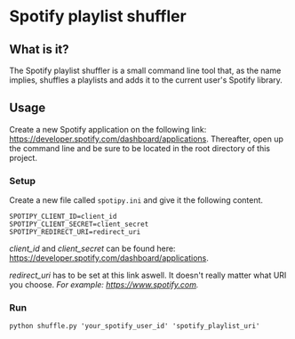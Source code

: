 # Spotify playlist shuffler

## What is it?
The Spotify playlist shuffler is a small command line tool that, as the name implies, shuffles 
a playlists and adds it to the current user's Spotify library.

## Usage
Create a new Spotify application on the following link: https://developer.spotify.com/dashboard/applications.
Thereafter, open up the command line and be sure to be located in the root directory of this project.

### Setup
Create a new file called `spotipy.ini` and give it the following content.

```
SPOTIPY_CLIENT_ID=client_id
SPOTIPY_CLIENT_SECRET=client_secret
SPOTIPY_REDIRECT_URI=redirect_uri
```

*client_id* and *client_secret* can be found here: https://developer.spotify.com/dashboard/applications.

*redirect_uri* has to be set at this link aswell.
It doesn't really matter what URI you choose. 
*For example: https://www.spotify.com.*

### Run

```python shuffle.py 'your_spotify_user_id' 'spotify_playlist_uri'```
